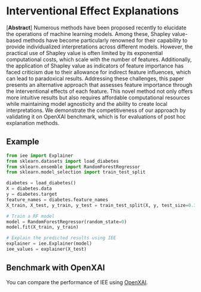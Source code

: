 # Interventional Effect Explanations

[**Abstract**] Numerous methods have been proposed recently to elucidate the operations of machine learning models. Among these, Shapley value-based methods have become particularly renowned for their capability to provide individualized interpretations across different models. However, the practical use of Shapley value is often limited by its exponential computational costs, which scale with the number of features. Additionally, the application of Shapley value as indicators of feature importance has faced criticism due to their allowance for indirect feature influences, which can lead to paradoxical results. Addressing these challenges, this paper presents an alternative approach that assesses feature importance through the interventional effects of each feature. This novel method not only offers more intuitive results but also requires affordable computational resources while maintaining model agnosticity and the ability to create local interpretations. We demonstrate the competitiveness of our approach by validating it on OpenXAI benchmark, which is for evaluations of post hoc explanation methods.

## Example
```py
from iee import Explainer
from sklearn.datasets import load_diabetes
from sklearn.ensemble import RandomForestRegressor
from sklearn.model_selection import train_test_split

diabetes = load_diabetes()
X = diabetes.data
y = diabetes.target
feature_names = diabetes.feature_names
X_train, X_test, y_train, y_test = train_test_split(X, y, test_size=0.3, random_state=0)

# Train a RF model
model = RandomForestRegressor(random_state=0)
model.fit(X_train, y_train)

# Explain the predicted results using IEE
explainer = iee.Explainer(model)
iee_values = explainer(X_test)
```

## Benchmark with OpenXAI
You can compare the performance of IEE using [OpenXAI](https://github.com/AI4LIFE-GROUP/OpenXAI).


